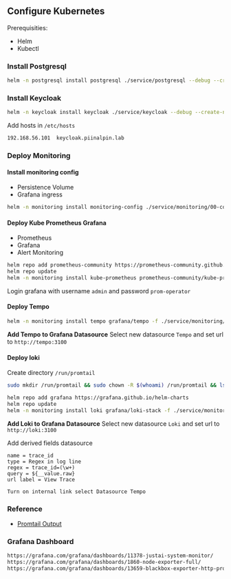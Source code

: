 ## Configure Kubernetes

Prerequisities:
- Helm
- Kubectl

### Install Postgresql
```bash
helm -n postgresql install postgresql ./service/postgresql --debug --create-namespace 
```

### Install Keycloak
```bash
helm -n keycloak install keycloak ./service/keycloak --debug --create-namespace 
```

Add hosts in `/etc/hosts`
```bash
192.168.56.101	keycloak.piinalpin.lab
```

### Deploy Monitoring

#### Install monitoring config
- Persistence Volume
- Grafana ingress

```bash
helm -n monitoring install monitoring-config ./service/monitoring/00-config --create-namespace
```

#### Deploy Kube Prometheus Grafana
- Prometheus
- Grafana
- Alert Monitoring

```bash
helm repo add prometheus-community https://prometheus-community.github.io/helm-charts 
helm repo update
helm -n monitoring install kube-prometheus prometheus-community/kube-prometheus-stack -f .service/monitoring/kube-prom/values.yaml --create-namespace
```

Login grafana with username `admin` and password `prom-operator`

#### Deploy Tempo

```bash
helm -n monitoring install tempo grafana/tempo -f ./service/monitoring/tempo/values.yaml
```
**Add Tempo to Grafana Datasource**
Select new datasource `Tempo` and set url to `http://tempo:3100`

#### Deploy loki

Create directory `/run/promtail`
```bash
sudo mkdir /run/promtail && sudo chown -R $(whoami) /run/promtail && ls /run && exit
```

```bash
helm repo add grafana https://grafana.github.io/helm-charts
helm repo update
helm -n monitoring install loki grafana/loki-stack -f ./service/monitoring/loki-stack/values.yaml --create-namespace
```

**Add Loki to Grafana Datasource**
Select new datasource `Loki` and set url to `http://loki:3100`

Add derived fields datasource
```text
name = trace_id
type = Regex in log line
regex = trace_id=(\w+)
query = ${__value.raw}
url label = View Trace

Turn on internal link select Datasource Tempo
```

### Reference
- [Promtail Output](https://grafana.com/docs/loki/latest/send-data/promtail/stages/output/)

### Grafana Dashboard
```bash
https://grafana.com/grafana/dashboards/11378-justai-system-monitor/
https://grafana.com/grafana/dashboards/1860-node-exporter-full/
https://grafana.com/grafana/dashboards/13659-blackbox-exporter-http-prober/
```